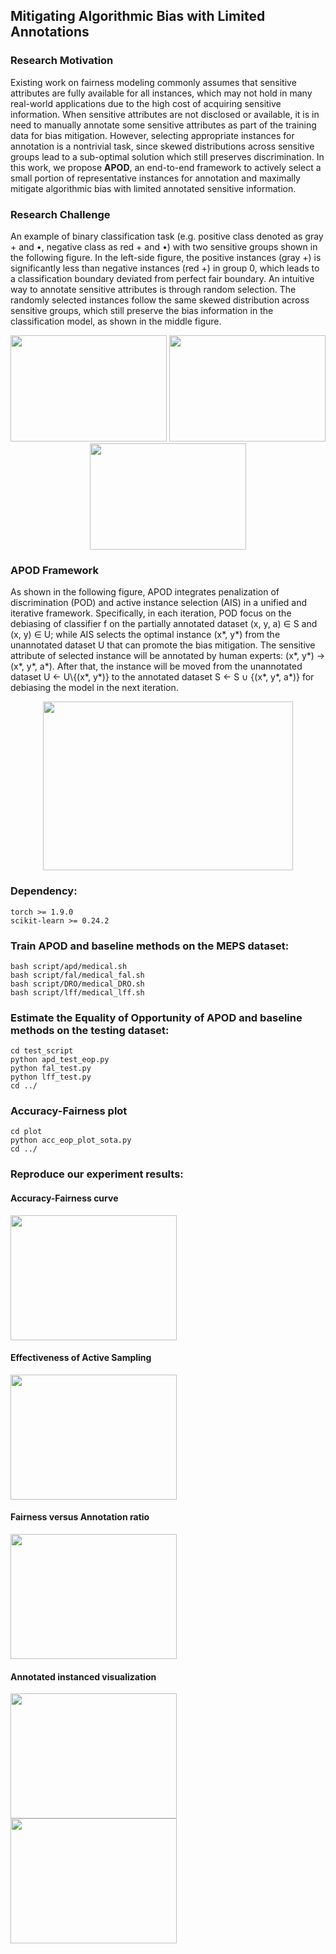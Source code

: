 ## Mitigating Algorithmic Bias with Limited Annotations

### Research Motivation

Existing work on fairness modeling commonly assumes that sensitive attributes are fully available for all instances, which may not hold in many real-world applications due to the high cost of acquiring sensitive information. 
When sensitive attributes are not disclosed or available, it is in need to manually annotate some sensitive attributes as part of the training data for bias mitigation.
However, selecting appropriate instances for annotation is a nontrivial task, since skewed distributions across sensitive groups lead to a sub-optimal solution which still preserves discrimination. 
In this work, we propose **APOD**, an end-to-end framework to actively select a small portion of representative instances for annotation and maximally mitigate algorithmic bias with limited annotated sensitive information. 

### Research Challenge

An example of binary classification task (e.g. positive class denoted as gray + and •, negative class as red + and •) with two sensitive groups shown in the following figure.
In the left-side figure, the positive instances (gray +) is significantly less than negative instances (red +) in group 0, which leads to a classification boundary deviated from perfect fair boundary.
An intuitive way to annotate sensitive attributes is through random selection. 
The randomly selected instances follow the same skewed distribution across sensitive groups, which still preserve the bias information in the classification model, as shown in the middle figure.

<div align=center>
<img width="250" height="170" src="https://anonymous.4open.science/r/APOD-fairness-4C02/figure/unfair_classification-cropped.png">
<img width="250" height="170" src="https://anonymous.4open.science/r/APOD-fairness-4C02/figure/RS_debias-cropped.png">
<img width="250" height="170" src="https://anonymous.4open.science/r/APOD-fairness-4C02/figure/Global_optimal_debias.png">
</div>

### APOD Framework

As shown in the following figure, APOD integrates penalization of discrimination (POD) and active instance selection (AIS) in a unified and iterative framework.
Specifically, in each iteration, POD focus on the debiasing of classifier f on the partially annotated dataset (x, y, a) ∈ S and (x, y) ∈ U; 
while AIS selects the optimal instance (x*, y*)
from the unannotated dataset U that can promote the bias mitigation.
The sensitive attribute of selected instance will be annotated by human experts: (x*, y*) → (x*, y*, a*).
After that, the instance will be moved from the unannotated dataset U ← U\\{(x*, y*)} to the annotated dataset S ← S ∪ {(x*, y*, a*)} for debiasing the model in the next iteration.


<div align=center>
<img width="400" height="270" src="https://anonymous.4open.science/r/APOD-fairness-4C02/figure/active_fairness-cropped.png">
</div>


### Dependency:
````angular2html
torch >= 1.9.0
scikit-learn >= 0.24.2
````

### Train APOD and baseline methods on the MEPS dataset:
````angular2html
bash script/apd/medical.sh
bash script/fal/medical_fal.sh
bash script/DRO/medical_DRO.sh
bash script/lff/medical_lff.sh
````

### Estimate the Equality of Opportunity of APOD and baseline methods on the testing dataset:
````angular2html
cd test_script
python apd_test_eop.py
python fal_test.py
python lff_test.py
cd ../
````

### Accuracy-Fairness plot
````angular2html
cd plot
python acc_eop_plot_sota.py
cd ../
````

### Reproduce our experiment results:

#### Accuracy-Fairness curve  
<div align=left>
<img width="266" height="200" src="https://anonymous.4open.science/r/APOD-fairness-4C02/figure/ACC_vs_EOP_medical_SOTA.png">
</div>

#### Effectiveness of Active Sampling
<div align=left>
<img width="266" height="200" src="https://anonymous.4open.science/r/APOD-fairness-4C02/figure/ACC_vs_EOP_medical_AL.png">
</div>

#### Fairness versus Annotation ratio
<div align=left>
<img width="266" height="200" src="https://anonymous.4open.science/r/APOD-fairness-4C02/figure/EO_vs_label_medical.png">
</div>

#### Annotated instanced visualization
<div align=left>
<img width="266" height="200" src="https://anonymous.4open.science/r/APOD-fairness-4C02/figure/apd_labelset_show_Y.png">
<img width="266" height="200" src="https://anonymous.4open.science/r/APOD-fairness-4C02/figure/apd_labelset_show_Z.png">
</div>

